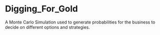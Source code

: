 # Digging_For_Gold
A Monte Carlo Simulation used to generate probabilities for the business to decide on different options and strategies. 
